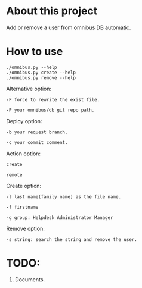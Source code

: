 # About this project

Add or remove a user from omnibus DB automatic.

# How to use

    ./omnibus.py --help
    ./omnibus.py create --help
    ./omnibus.py remove --help

Alternative option:

    -F force to rewrite the exist file.

    -P your omnibus/db git repo path.

Deploy option:

    -b your request branch.

    -c your commit comment.

Action option:

    create

    remote

Create option:

    -l last name(family name) as the file name.

    -f firstname

    -g group: Helpdesk Administrator Manager

Remove option:

    -s string: search the string and remove the user.

# TODO:

1. Documents.
